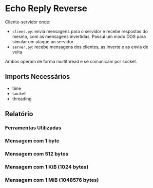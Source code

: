 # Echo Reply Reverse

Cliente-servidor onde:

- `client.py`: envia mensagens para o servidor e recebe respostas do mesmo, com as mensagens invertidas. Possui um modo DOS para simular um ataque ao servidor.
- `server.py`: recebe mensagens dos clientes, as inverte e as envia de volta

Ambos operam de forma multithread e se comunicam por socket.

## Imports Necessários

- time
- socket
- threading

## Relatório

### Ferramentas Utilizadas



### Mensagem com 1 byte

### Mensagem com 512 bytes

### Mensagem com 1 KiB (1024 bytes)

### Mensagem com 1 MiB (1048576 bytes)
